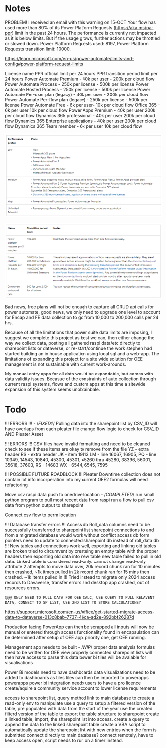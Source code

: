 # Notes
PROBLEM! I received an email with this warning on 15-OCT
Your flow has used more than 80% of its Power Platform Requests (https://aka.ms/pa-ppr) limit in the past 24 hours. The performance is currently not impacted as it is below limits. But if the usage grows, further actions may be throttled or slowed down. Power Platform Requests used: 8197, Power Platform Requests transition limit: 10000.

https://learn.microsoft.com/en-us/power-automate/limits-and-config#power-platform-request-limits

License name	PPR official limit per 24 hours	PPR transition period limit per 24 hours
Power Automate Premium - 40k per user -	200k per cloud flow
Power Automate Process - 250k per license -	500k per license
Power Automate Hosted Process -	250k per license - 500k per license
Power Automate Per-user plan (legacy) -	40k per user - 200k per cloud flow
Power Automate Per-flow plan (legacy) -	250k per license - 500k per license
Power Automate Free - 6k per user- 10k per cloud flow
Office 365 - 6k per user	10k per cloud flow
Power Apps Premium - 40k per user	200k per cloud flow
Dynamics 365 professional -	40k per user	200k per cloud flow
Dynamics 365 Enterprise applications - 40k per user	200k per cloud flow
Dynamics 365 Team member - 6k per user	10k per cloud flow

![Plan Tiers](/ref-images/Plan_teirs.PNG)

![Transfer Limits](/ref-images/CRUD%20limits.PNG)

Bad news, free plans will not be enough to capture all CRUD api calls for power automate, good news, we only need to upgrade one level to account for Encap and FE data collection to go from 10,000 to 200,000 calls per 24 hrs.

Because of all the limitations that power suite data limits are imposing, I suggest we complete this project as best we can, then either change the way we collect data, posting all gathered raspi data/etc directly to  sharepoint lists or dataverse, or re-start/continue the work stephen had started building an in house application using local sql and a web-app. The limitations of expanding this project for a site wide solution for OEE management is not sustainable with current work-arounds.

My manual entry apps for all data would be expandable, but comes with data validity issues. Becasue of the constraints of auto collection through current raspi systems, flows and custom apps at this time a sitewide expansion of this system seems unobtainbale.


# Todo
!!! ERRORS !!! - /*FIXED?*/
    Pulling data into the sharepoint list by CSV_ID will have overlaps from each pleater file
    change flow logic to check for CSV_ID AND Pleater Asset

!!! ERRORS !!!
CSV files have invalid formatting and need to be cleaned
    check to see if these items are okay to remove from the file
    YZ - extra header
    RS - extra header
    JK - item 19113
    LM - line 16067, 16905,
    PQ - line 10349, 14543, 10840, 45300, 45301, 45260 thru 45280, 38396, 56001, 35618, 37603,
    RS - 14683
    WX - 6544, 6545, 7595

!!! POSSIBLE FUTURE ROADBLOCK !!!
Pleater Downtime collection does not contain lot info
    incorperation into my current OEE2 formulas will need refactoring

Move csv raspi data push to onedrive location - /*COMPLETED*/
    run small python program to pull most recent data from raspi
    run a flow to pull csv data from python output to sharepoint

Connect csv flow to perm location

!!! Database transfer errors !!!
Access db Roll_data columns need to be successfully transferred to sharepoint list
    sharepoint connections to and from a migrated database would work without conflict
    access db form pointers need to update to connected sharepoint db instead of roll_data db
    !!!
    New tables and connections work well, exporting and linking old tables are broken
        tried to circumvent by createing an empty table with the proper headers then exporting old data into new table
            new table failed to pull in old data. Linked table is considered read-only. cannot change read-only attribute
                2 attempts to move data over,
                20k record chunk ran for 10 minutes then crashed, ~1k itmes pulled in
                2k record chunk ran for 15 mins then crashed. ~1k items pulled in
    !!!
    Tried instead to migrate only 2024 access records to Davaverse, transfer errors and desktop app crashed, out of resources errors.

    @@@ ONLY NEED TO PULL DATA FOR OEE CALC, USE QUERY TO PULL RELAVENT DATA, CONNECT TO SP LiST, USE 2ND LIST TO STORE CALCULATIONS?


https://support.microsoft.com/en-us/office/get-started-migrate-access-data-to-dataverse-013c8bab-7737-46ca-ad2e-892bbf26287d

Production facing PowerApp can then be scrapped
    all inputs will now be manual or entered through access
    functionality found in encapsulation can be determined after setup of OEE app.
        priority one, get OEE running.

Management app needs to be built - /*WIP*/
    proper data analysis formulas need to be written for OEE view
        properly connected sharepoint lists will then have access to parse this data
        bower bi tiles will be avaiable for visualisations

Power Bi models need to have dashboards
    data visualizations need to be added to dashboards as tiles
    tiles can then be imported to powerapps
        powerapps power bi integration needs users to have a pro licence
            create/aquire a community service account to lower license requirements

access to sharepoint list, query method
    link to main database to create a read-only env to manipulate
    use a query to setup a filtered version of the table, pre populated with data from the start of the year
    use the created filterd version of the table to export the table structure to sharepoint
    create a linked table, import, the sharepoint list into access.
    create a query to append the data to the linked sharepoint table
    create a VBA script to automatically update the sharepoint list with new entries when the form is submitted
        connect directly to main database?
        connect remotely, have to keep access open, script needs to run on a timer instead.